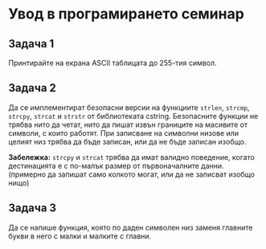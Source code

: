 # Увод в програмирането семинар

## Задача 1

Принтирайте на екрана ASCII таблицата до 255-тия символ.

## Задача 2

Да се имплементират безопасни версии на функциите `strlen`, `strcmp`, `strcpy`, `strcat` и `strstr` от библиотеката cstring.
Безопасните функции не трябва нито да четат, нито да пишат извън границите на масивите от символи, с които работят.
При записване на символни низове или целият низ трябва да бъде записан, или да не бъде записан изобщо.

**Забележка:** `strcpy` и `strcat` трябва да имат валидно поведение, когато дестинацията е с по-малък размер от първоначалните данни. (примерно да запишат само колкото могат, или да не записват изобщо нищо)

## Задача 3

Да се напише функция, която по даден символен низ заменя главните букви в него с малки и малките с главни.
